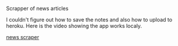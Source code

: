 Scrapper of news articles

I couldn't figure out how to save the notes and also how to upload to heroku.  Here is the video showing the app works localy.

[news scraper](https://drive.google.com/file/d/13t0CtSiVSd-s592-AUCsaH7p_qS-wlfW/view)